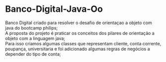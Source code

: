 # Banco-Digital-Java-Oo
Banco Digital criado para resolver o desafio de orientaçao a objeto com java do bootcamp philips;</br>
A proposta do projeto é praticar os conceitos dos pilares de orientação a objeto com a linguagem java;</br>
Para isso criamos algumas classes que representam cliente, conta corrente, poupança, universitaria e foi adicionado algumas regras de negócios a depender do tipo de conta;</br>

